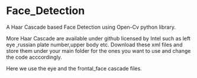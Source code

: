 # Face_Detection
A Haar Cascade based Face Detection using Open-Cv python library.

More Haar Cascade are available under github licensed by Intel such as left eye ,russian plate number,upper body etc.
Download these xml files and store them under your main folder for the ones you want to use and change the code acccordingly.

Here we use the eye and the frontal_face cascade files.
